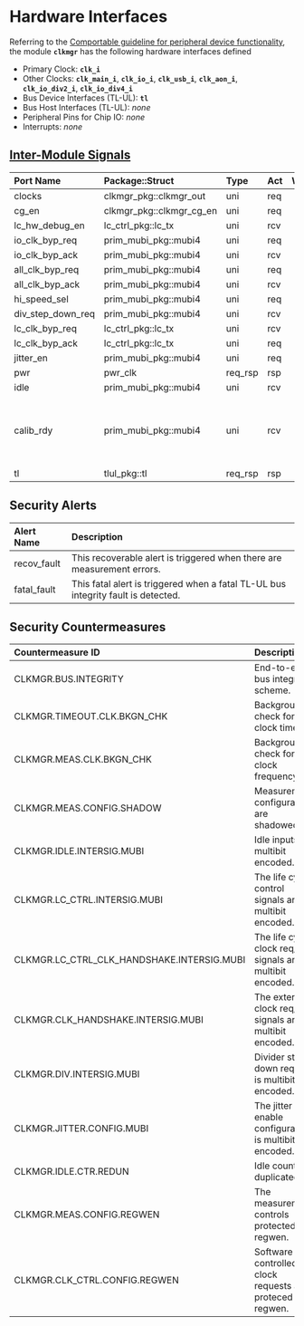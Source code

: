 # Hardware Interfaces

<!-- BEGIN CMDGEN util/regtool.py --interfaces ./hw/top_darjeeling/ip_autogen/clkmgr/data/clkmgr.hjson -->
Referring to the [Comportable guideline for peripheral device functionality](https://opentitan.org/book/doc/contributing/hw/comportability), the module **`clkmgr`** has the following hardware interfaces defined
- Primary Clock: **`clk_i`**
- Other Clocks: **`clk_main_i`**, **`clk_io_i`**, **`clk_usb_i`**, **`clk_aon_i`**, **`clk_io_div2_i`**, **`clk_io_div4_i`**
- Bus Device Interfaces (TL-UL): **`tl`**
- Bus Host Interfaces (TL-UL): *none*
- Peripheral Pins for Chip IO: *none*
- Interrupts: *none*

## [Inter-Module Signals](https://opentitan.org/book/doc/contributing/hw/comportability/index.html#inter-signal-handling)

| Port Name         | Package::Struct          | Type    | Act   |   Width | Description                                              |
|:------------------|:-------------------------|:--------|:------|--------:|:---------------------------------------------------------|
| clocks            | clkmgr_pkg::clkmgr_out   | uni     | req   |       1 |                                                          |
| cg_en             | clkmgr_pkg::clkmgr_cg_en | uni     | req   |       1 |                                                          |
| lc_hw_debug_en    | lc_ctrl_pkg::lc_tx       | uni     | rcv   |       1 |                                                          |
| io_clk_byp_req    | prim_mubi_pkg::mubi4     | uni     | req   |       1 |                                                          |
| io_clk_byp_ack    | prim_mubi_pkg::mubi4     | uni     | rcv   |       1 |                                                          |
| all_clk_byp_req   | prim_mubi_pkg::mubi4     | uni     | req   |       1 |                                                          |
| all_clk_byp_ack   | prim_mubi_pkg::mubi4     | uni     | rcv   |       1 |                                                          |
| hi_speed_sel      | prim_mubi_pkg::mubi4     | uni     | req   |       1 |                                                          |
| div_step_down_req | prim_mubi_pkg::mubi4     | uni     | rcv   |       1 |                                                          |
| lc_clk_byp_req    | lc_ctrl_pkg::lc_tx       | uni     | rcv   |       1 |                                                          |
| lc_clk_byp_ack    | lc_ctrl_pkg::lc_tx       | uni     | req   |       1 |                                                          |
| jitter_en         | prim_mubi_pkg::mubi4     | uni     | req   |       1 |                                                          |
| pwr               | pwr_clk                  | req_rsp | rsp   |       1 |                                                          |
| idle              | prim_mubi_pkg::mubi4     | uni     | rcv   |       4 |                                                          |
| calib_rdy         | prim_mubi_pkg::mubi4     | uni     | rcv   |       1 | Indicates clocks are calibrated and frequencies accurate |
| tl                | tlul_pkg::tl             | req_rsp | rsp   |       1 |                                                          |

## Security Alerts

| Alert Name   | Description                                                                       |
|:-------------|:----------------------------------------------------------------------------------|
| recov_fault  | This recoverable alert is triggered when there are measurement errors.            |
| fatal_fault  | This fatal alert is triggered when a fatal TL-UL bus integrity fault is detected. |

## Security Countermeasures

| Countermeasure ID                          | Description                                                  |
|:-------------------------------------------|:-------------------------------------------------------------|
| CLKMGR.BUS.INTEGRITY                       | End-to-end bus integrity scheme.                             |
| CLKMGR.TIMEOUT.CLK.BKGN_CHK                | Background check for clock timeout.                          |
| CLKMGR.MEAS.CLK.BKGN_CHK                   | Background check for clock frequency.                        |
| CLKMGR.MEAS.CONFIG.SHADOW                  | Measurement configurations are shadowed.                     |
| CLKMGR.IDLE.INTERSIG.MUBI                  | Idle inputs are multibit encoded.                            |
| CLKMGR.LC_CTRL.INTERSIG.MUBI               | The life cycle control signals are multibit encoded.         |
| CLKMGR.LC_CTRL_CLK_HANDSHAKE.INTERSIG.MUBI | The life cycle clock req/ack signals are multibit encoded.   |
| CLKMGR.CLK_HANDSHAKE.INTERSIG.MUBI         | The external clock req/ack signals are multibit encoded.     |
| CLKMGR.DIV.INTERSIG.MUBI                   | Divider step down request is multibit encoded.               |
| CLKMGR.JITTER.CONFIG.MUBI                  | The jitter enable configuration is multibit encoded.         |
| CLKMGR.IDLE.CTR.REDUN                      | Idle counter is duplicated.                                  |
| CLKMGR.MEAS.CONFIG.REGWEN                  | The measurement controls protected with regwen.              |
| CLKMGR.CLK_CTRL.CONFIG.REGWEN              | Software controlled clock requests are proteced with regwen. |


<!-- END CMDGEN -->
